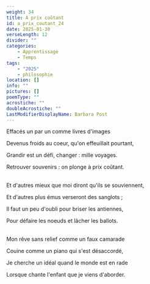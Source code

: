 ```yaml
---
weight: 34
title: A prix coûtant
id: a_prix_coutant_24
date: 2025-01-30
verseLength: 12
divider: ""
categories:
    - Apprentissage
    - Temps
tags:
    - "2025"
    - philosophie
location: []
info: ""
pictures: []
poemType: ""
acrostiche: ""
doubleAcrostiche: ""
LastModifierDisplayName: Barbara Post
---
```

Effacés un par un comme livres d'images

Devenus froids au coeur, qu'on effeuillait pourtant,

Grandir est un défi, changer : mille voyages.

Retrouver souvenirs : on plonge à prix coûtant.

 \
Et d'autres mieux que moi diront qu'ils se souviennent,

Et d'autres plus émus verseront des sanglots ;

Il faut un peu d'oubli pour briser les antiennes,

Pour défaire les noeuds et lâcher les ballots.

 \
Mon rêve sans relief comme un faux camarade

Couine comme un piano qui s'est désaccordé,

Je cherche un idéal quand le monde est en rade

Lorsque chante l'enfant que je viens d'aborder.

